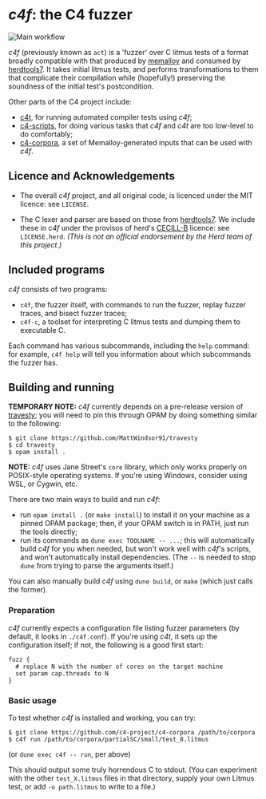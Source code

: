 # _c4f_: the C4 fuzzer

![Main workflow](https://github.com/c4-project/c4f/workflows/Main%20workflow/badge.svg)

_c4f_ (previously known as `act`)
is a 'fuzzer' over C litmus tests of a format broadly compatible with
that produced by [memalloy](https://github.com/JohnWickerson/memalloy)
and consumed by [herdtools7](https://github.com/herd/herdtools7).
It takes initial litmus tests, and performs transformations to them
that complicate their compilation while (hopefully!) preserving the
soundness of the initial test's postcondition.

Other parts of the C4 project include:

- [c4t](https://github.com/c4-project/c4t),
  for running automated compiler tests using _c4f_;
- [c4-scripts](https://github.com/c4-project/c4-scripts),
  for doing various tasks that _c4f_ and _c4t_ are too low-level to do
  comfortably;
- [c4-corpora](https://github.com/c4-project/c4-corpora),
  a set of Memalloy-generated inputs that can be used with _c4f_.

## Licence and Acknowledgements

- The overall _c4f_ project, and all original code, is licenced under
  the MIT licence: see `LICENSE`.

- The C lexer and parser are based on those from
  [herdtools7](https://github.com/herd/herdtools7).  We include these in
  _c4f_ under the provisos of herd's
  [CECILL-B](http://www.cecill.info/licences/Licence_CeCILL-B_V1-en.html)
  licence: see `LICENSE.herd`. _(This is not an
  official endorsement by the Herd team of this project.)_

## Included programs

_c4f_ consists of two programs:

- `c4f`, the fuzzer itself, with commands to run the fuzzer, replay fuzzer traces,
  and bisect fuzzer traces;
- `c4f-c`, a toolset for interpreting C litmus tests and dumping them to executable C.

Each command has various subcommands, including the `help` command: for example,
`c4f help` will tell you information about which subcommands the fuzzer has.

## Building and running

**TEMPORARY NOTE:** _c4f_ currently depends on a pre-release version of
[travesty](https://github.com/MattWindsor91/travesty); you will need to pin this
through OPAM by doing something similar to the following:

```shell
$ git clone https://github.com/MattWindsor91/travesty
$ cd travesty
$ opam install .
```

**NOTE:**
_c4f_ uses Jane Street's `core` library, which only works properly on
POSIX-style operating systems.  If you're using Windows, consider
using WSL, or Cygwin, etc.

There are two main ways to build and run _c4f_:

- run `opam install .` (or `make install`) to install it on your machine as a pinned OPAM package;
  then, if your OPAM switch is in PATH, just run the tools directly;
- run its commands as `dune exec TOOLNAME -- ...`; this will automatically build _c4f_
  for you when needed, but won't work well with _c4f_'s scripts, and won't
  automatically install dependencies. (The `--` is needed to stop `dune` from
  trying to parse the arguments itself.)

You can also manually build _c4f_ using `dune build`, or
`make` (which just calls the former).

### Preparation

_c4f_ currently expects a configuration file listing fuzzer parameters
(by default, it looks in `./c4f.conf`).  If you're using _c4t_, it sets
up the configuration itself; if not, the following is a good first start:

```
fuzz {
  # replace N with the number of cores on the target machine
  set param cap.threads to N
}
```

### Basic usage

To test whether _c4f_ is installed and working, you can try:

```shell
$ git clone https://github.com/c4-project/c4-corpora /path/to/corpora
$ c4f run /path/to/corpora/partialSC/small/test_8.litmus
```

(or `dune exec c4f -- run`, per above)

This should output some truly horrendous C to stdout.  (You can
experiment with the other `test_X.litmus` files in that directory,
supply your own Litmus test, or add `-o path.litmus` to write to a
file.)
